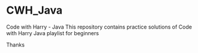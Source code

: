 # CWH_Java
Code with Harry - Java
This repository contains practice solutions of Code with Harry Java playlist for beginners

Thanks
